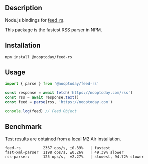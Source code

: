 ## Description

Node.js bindings for [feed_rs](https://github.com/feed-rs/feed-rs).

This package is the fastest RSS parser in NPM.

## Installation

`npm install @nooptoday/feed-rs`

## Usage

```typescript
import { parse } from '@nooptoday/feed-rs'

const response = await fetch('https://nooptoday.com/rss')
const rss = await response.text()
const feed = parse(rss, 'https://nooptoday.com')

console.log(feed) // Feed Object
```

## Benchmark

Test results are obtained from a local M2 Air installation.

```
feed-rs          2367 ops/s, ±0.39%   | fastest
fast-xml-parser  1198 ops/s, ±0.26%   | 49.39% slower
rss-parser:      125 ops/s,  ±2.27%   | slowest, 94.72% slower
```